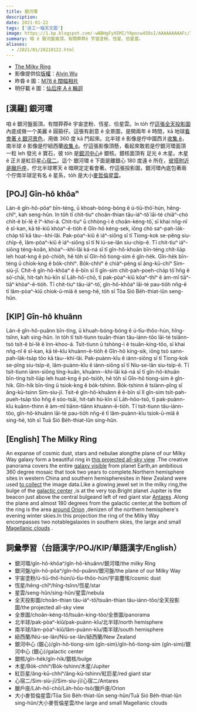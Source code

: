 ```yaml
---
title: 銀河環
description:
date: 2021-01-22
tags: ['逐工一幅天文圖']
image: https://1.bp.blogspot.com/-wBBHgFyXEMI/YApocw45OsI/AAAAAAAAAFc/7QI_IGGO5L8ZZOQb7GozGri9O81AMdj8gCLcBGAsYHQ/s1024/MilkyWayRingAlvinWu1024.jpeg
summary: 咱 ê 銀河盤面頂，有闊莽莽ê 宇宙塗粉、恆星、佮星雲。
aliases:
  - /2021/01/20210122.html
---
```


- [The Milky Ring](https://apod.nasa.gov/apod/ap210122.html)
- 影像提供佮[版權](https://apod.nasa.gov/apod/lib/about_apod.html#srapply)：[Alvin Wu](https://www.instagram.com/alvinwufoto/)
- 昨昏 ê 圖：[M78 ê 闊幅相片](https://apod-taigi.blogspot.com/2021/01/20210121.html)
- 明仔載 ê 圖：[仙后座 A ê 輪迴](https://apod-taigi.blogspot.com/2021/01/20210123.html)

## [漢羅] 銀河環

咱 ê 銀河盤面頂，有闊莽莽ê 宇宙塗粉、恆星、佮星雲。In to̍h 佇[這張全天投影圖](https://www.instagram.com/p/CKRCvdhpBxH/?igshid=1nk6qdc78twez)內底成做一个美麗 ê 圓箍仔。這張有創意 ê 全景圖，是開兩年 ê 時間，kā 地球[看會著 ê 銀河景色](https://apod.nasa.gov/apod/ap180427.html)，用做 360 度 kā 鬥起來。北半球 ê 影像是佇中國西爿[收集 ê](https://apod.nasa.gov/apod/ap110730.html)，南半球 ê 影像是佇紐西蘭[收集 ê](https://apod.nasa.gov/apod/ap110730.html)。佇這張影像頂懸，看起來敢若是佇銀河環面頂 一粒 leh 發光 ê 寶石，彼 to̍h 是[銀河中心](https://www.nasa.gov/mission_pages/chandra/news/a-new-galactic-center-adventure-in-virtual-reality.html)ê 銀核。銀核面頂有 足光 ê 木星。木星 ê 正爿是紅巨星[心宿二](https://apod.nasa.gov/apod/ap200516.html)。這个 銀河環 ê 下面是離銀心 180 度遠 ê 所在，[彼搭附近是臘戶座](https://apod.nasa.gov/apod/ap161204.html)，佇北半球寒天 ê 暗暝定定看會著。佇這張投影圖，銀河環內底包著兩个佇南半球足有名 ê 星系，to̍h 是大小[麥哲倫星雲](https://apod-taigi.blogspot.com/2021/01/20210101.html)。

## [POJ] Gîn-hô khôaⁿ

Lán-ê gîn-hô-pôaⁿ bīn-téng, ū khoah-bóng-bóng ê ú-tiū-thô͘-hún, hêng-chîⁿ, kah seng-hûn. In to̍h tī chit-tiuⁿ choân-thian tâu-iáⁿ-tô͘ lāi-té chiâⁿ-chò chi̍t-ê bí-lē ê îⁿ-kho͘-á. Chit-tiuⁿ ū chhòng-ì ê choân-kéng-tô͘, sī khai nn̄g-nî ê sî-kan, kā tē-kiû khòaⁿ-ē-tio̍h ê Gîn-hô kéng-sek, iōng chò saⁿ-pah-la̍k-cha̍p tō͘ kā tàu--khí-lâi. Pak-pòaⁿ-kiû ê iáⁿ-siōng sī tī Tiong-kok se-pêng siu-chi̍p-ê, lâm-pòaⁿ-kiû ê iáⁿ-siōng sī tī N  iú-se-lân siu-chi̍p-ê. Tī chit-tiuⁿ iáⁿ-siōng téng-koân, khòaⁿ--khí-lâi ká-ná sī tī gîn-hô-khoân bīn-téng chi̍t-lia̍p leh hoat-kng ê pó-chio̍h, hē to̍h sī Gîn-hô tiong-sim ê gîn-he̍k. Gîn-he̍k bīn-téng ū chiok-kng ê bo̍k-chhiⁿ. Bo̍k-chhiⁿ ê chiàⁿ-pêng sī âng-kū-chiⁿ Sim-siù-jī. Chit-ê gîn-hô-khôaⁿ ê ē-bīn sī lî gîn-sim chi̍t-pah-poeh-cha̍p tō͘ hn̄g ê só͘-chāi, hit-tah hù-kīn sī La̍h-hō͘-chō, tī pak-pòaⁿ-kiû kôaⁿ-thiⁿ ê àm-mî tiāⁿ-tiāⁿ khòaⁿ-ē-tio̍h. Tī chit-tiuⁿ tâu-iáⁿ-tô͘, gîn-hô-khôaⁿ lāi-té pau-tio̍h nn̄g-ê tī lâm-pòaⁿ-kiû chiok-ū-miâ ê seng-hē, to̍h sī Tōa Sió Be̍h-thiat-lûn seng-hûn.

## [KIP] Gîn-hô khuânn

Lán-ê gîn-hô-puânn bīn-tíng, ū khuah-bóng-bóng ê ú-tīu-thôo-hún, hîng-tsînn, kah sing-hûn. In to̍h tī tsit-tiunn tsuân-thian tâu-iánn-tôo lāi-té tsiânn-tsò tsi̍t-ê bí-lē ê înn-khoo-á. Tsit-tiunn ū tshòng-ì ê tsuân-kíng-tôo, sī khai nn̄g-nî ê sî-kan, kā tē-kîu khuànn-ē-tio̍h ê Gîn-hô kíng-sik, iōng tsò sann-pah-la̍k-tsa̍p tōo kā tàu--khí-lâi. Pak-puànn-kîu ê iánn-siōng sī tī Tiong-kok se-pîng siu-tsi̍p-ê, lâm-puànn-kîu ê iánn-siōng sī tī Níu-se-lân siu-tsi̍p-ê. Tī tsit-tiunn iánn-siōng tíng-kuân, khuànn--khí-lâi ká-ná sī tī gîn-hô-khuân bīn-tíng tsi̍t-lia̍p leh huat-kng ê pó-tsio̍h, hē to̍h sī Gîn-hô tiong-sim ê gîn-hi̍k. Gîn-hi̍k bīn-tíng ū tsiok-kng ê bo̍k-tshinn. Bo̍k-tshinn ê tsiànn-pîng sī âng-kū-tsinn Sim-sìu-jī. Tsit-ê gîn-hô-khuânn ê ē-bīn sī lî gîn-sim tsi̍t-pah-pueh-tsa̍p tōo hn̄g ê sóo-tsāi, hit-tah hù-kīn sī La̍h-hōo-tsō, tī pak-puànn-kîu kuânn-thinn ê àm-mî tiānn-tiānn khuànn-ē-tio̍h. Tī tsit-tiunn tâu-iánn-tôo, gîn-hô-khuânn lāi-té pau-tio̍h nn̄g-ê tī lâm-puànn-kîu tsiok-ū-miâ ê sing-hē, to̍h sī Tuā Sió Be̍h-thiat-lûn sing-hûn.

## [English] The Milky Ring 

An expanse of cosmic dust, stars and nebulae alongthe plane of our Milky Way galaxy form a beautiful ring in [this projected all-sky view](https://www.instagram.com/p/CKRCvdhpBxH/?igshid=1nk6qdc78twez) .The creative panorama covers the entire [galaxy visible](https://apod.nasa.gov/apod/ap180427.html) from planet Earth,an ambitious 360 degree mosaic that took two years to complete.Northern hemisphere sites in western China and southern hemispheresites in New Zealand were used [to collect](https://apod.nasa.gov/apod/ap110730.html) the image data.Like a glowing jewel set in the milky ring,the bulge of the [galactic center](https://www.nasa.gov/mission_pages/chandra/news/a-new-galactic-center-adventure-in-virtual-reality.html) ,is at the very top.Bright planet Jupiter is the beacon just above the central bulgeand left of red giant star [Antares](https://apod.nasa.gov/apod/ap200516.html) .Along the plane and almost 180 degrees from the galactic center,at the bottom of the ring is the area [around Orion](https://apod.nasa.gov/apod/ap161204.html) ,denizen of the northern hemisphere's evening winter skies.In this projection the ring of the Milky Way encompasses two notablegalaxies in southern skies, the large and small [Magellanic clouds](https://apod.nasa.gov/apod/ap210101.html) .

## 詞彙學習（台語漢字/POJ/KIP/華語漢字/English）

- 銀河環/gîn-hô-khôaⁿ/gîn-hô-khuânn/銀河環/the milky Ring
- 銀河盤/gîn-hô-pôaⁿ/gîn-hô-puânn/銀河盤/the plane of our Milky Way
- 宇宙塗粉/ú-tiū-thô͘-hún/ú-tīu-thôo-hún/宇宙塵埃/cosmic dust
- 恆星/hêng-chîⁿ/hîng-tsînn/恆星/star
- 星雲/seng-hûn/sing-hûn/星雲/nebula
- 全天投影圖/choân-thian tâu-iáⁿ-tô͘/tsuân-thian tâu-iánn-tôo/全天投影圖/the projected all-sky view
- 全景圖/choân-kéng-tô͘/tsuân-kíng-tôo/全景圖/panorama
- 北半球/pak-pòaⁿ-kiû/pak-puànn-kîu/北半球/north hemisphere
- 南半球/lâm-pòaⁿ-kiû/lâm-puànn-kîu/南半球/south hemisphere
- 紐西蘭/Niú-se-lân/Niú-se-lân/紐西蘭/New Zealand
- 銀河中心 (銀心)/gîn-hô-tiong-sim (gîn-sim)/gîn-hô-tiong-sim (gîn-sim)/銀河中心 (銀心)/galactic center
- 銀核/gîn-he̍k/gîn-hi̍k/銀核/bulge
- 木星/Bo̍k-chhiⁿ/Bo̍k-tshinn/木星/Jupiter
- 紅巨星/âng-kū-chhiⁿ/âng-kū-tshinn/紅巨星/red giant star
- 心宿二/Sim-siù-jī/Sim-sìu-jī/心宿二/Antares
- 臘戶座/La̍h-hō͘-chō/La̍h-hōo-tsō/臘戶座/Orion
- 大小麥哲倫星雲/Tōa Sió Be̍h-thiat-lûn seng-hûn/Tuā Sió Be̍h-thiat-lûn sing-hûn/大小麥哲倫星雲/the large and small Magellanic clouds
